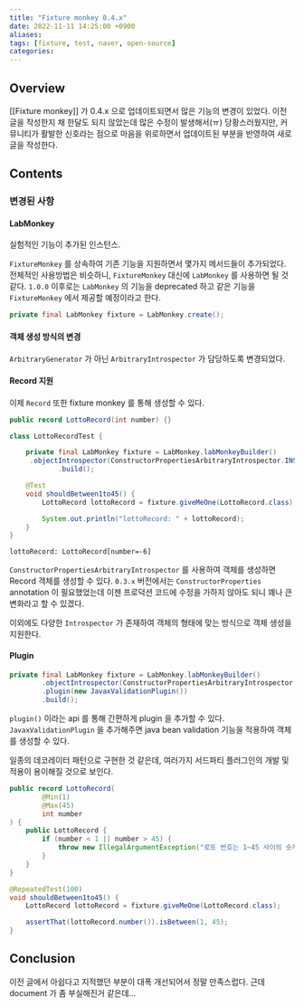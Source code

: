 ```yaml
---
title: "Fixture monkey 0.4.x"
date: 2022-11-11 14:25:00 +0900
aliases: 
tags: [fixture, test, naver, open-source]
categories: 
---
```


## Overview

[[Fixture monkey]] 가 0.4.x 으로 업데이트되면서 많은 기능의 변경이 있었다. 이전 글을 작성한지 채 한달도 되지 않았는데 많은 수정이 발생해서(ㅠ) 당황스러웠지만, 커뮤니티가 활발한 신호라는 점으로 마음을 위로하면서 업데이트된 부분을 반영하여 새로 글을 작성한다.

## Contents
 
### 변경된 사항

#### LabMonkey

실험적인 기능이 추가된 인스턴스.

`FixtureMonkey` 를 상속하여 기존 기능을 지원하면서 몇가지 메서드들이 추가되었다. 전체적인 사용방법은 비슷하니, `FixtureMonkey` 대신에 `LabMonkey` 를 사용하면 될 것 같다. `1.0.0` 이후로는 `LabMonkey` 의 기능을 deprecated 하고 같은 기능을 `FixtureMonkey` 에서 제공할 예정이라고 한다.

```java
private final LabMonkey fixture = LabMonkey.create();
```

#### 객체 생성 방식의 변경

`ArbitraryGenerator` 가 아닌 `ArbitraryIntrospector` 가 담당하도록 변경되었다.

#### Record 지원

이제 `Record` 또한 fixture monkey 를 통해 생성할 수 있다.

```java
public record LottoRecord(int number) {} 
```

```java
class LottoRecordTest {

    private final LabMonkey fixture = LabMonkey.labMonkeyBuilder()
     .objectIntrospector(ConstructorPropertiesArbitraryIntrospector.INSTANCE)
            .build();

    @Test
    void shouldBetween1to45() {
        LottoRecord lottoRecord = fixture.giveMeOne(LottoRecord.class);

        System.out.println("lottoRecord: " + lottoRecord);
    }
} 
```

```console
lottoRecord: LottoRecord[number=-6]
```

`ConstructorPropertiesArbitraryIntrospector` 를 사용하여 객체를 생성하면 Record 객체를 생성할 수 있다. `0.3.x` 버전에서는 `ConstructorProperties` annotation 이 필요했었는데 이젠 프로덕션 코드에 수정을 가하지 않아도 되니 꽤나 큰 변화라고 할 수 있겠다.

이외에도 다양한 `Introspector` 가 존재하여 객체의 형태에 맞는 방식으로 객체 생성을 지원한다.

#### Plugin

```java
private final LabMonkey fixture = LabMonkey.labMonkeyBuilder()
		.objectIntrospector(ConstructorPropertiesArbitraryIntrospector.INSTANCE)
		.plugin(new JavaxValidationPlugin())
		.build(); 
```

`plugin()` 이라는 api 를 통해 간편하게 plugin 을 추가할 수 있다. `JavaxValidationPlugin` 을 추가해주면 java bean validation 기능을 적용하여 객체를 생성할 수 있다.

일종의 데코레이터 패턴으로 구현한 것 같은데, 여러가지 서드파티 플러그인의 개발 및 적용이 용이해질 것으로 보인다.

```java
public record LottoRecord(
        @Min(1)
        @Max(45)
        int number
) {
    public LottoRecord {
        if (number < 1 || number > 45) {
            throw new IllegalArgumentException("로또 번호는 1~45 사이의 숫자여야 합니다.");
        }
    }
} 
```

```java
@RepeatedTest(100)
void shouldBetween1to45() {
	LottoRecord lottoRecord = fixture.giveMeOne(LottoRecord.class);

	assertThat(lottoRecord.number()).isBetween(1, 45);
} 
```

## Conclusion

이전 글에서 아쉽다고 지적했던 부분이 대폭 개선되어서 정말 만족스럽다. 근데 document 가 좀 부실해진거 같은데...
